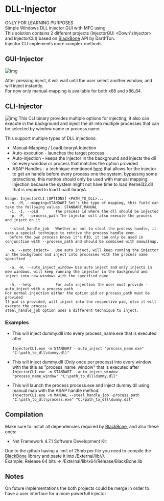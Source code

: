 # DLL-Injector
ONLY FOR LEARNING PURPOSES<br>
Simple Windows DLL injector GUI with MFC using <br>
This solution contains 2 different projects (InjectorGUI <Down'sInjector> and InjectorCLI) based on [BlackBone](https://github.com/DarthTon/Blackbone) API by DarthTon.<br>
Injector CLI implements more complex methods.

## GUI-Injector
![img](https://i.gyazo.com/568386b94fc2526e9446ca0a99371b12.png)

After pressing inject, it will wait until the user select another window, and will inject instantly.<br>
For now only manual-mapping is available for both x86 and x86_64.

## CLI-Injector
![img](https://i.gyazo.com/2f8ae4c0b83155f92095794326cdd48f.png)
This CLI binary provides multiple options for injecting, it also can execute in the background and inject the dll into multiple processes that can be selected by window name or process name.

This support multiple types of DLL injections:
- Manual-Mapping / LoadLibraryA Injection
- Auto-execution - launches the target process
- Auto-injection - keeps the injector in the background and injects the dll on every window or process that matches the option provided
- ASAP Handles - a technique mentioned [here](https://www.unknowncheats.me/forum/anti-cheat-bypass/236135-asap-handles-v2-getting-handle-process-getting-stripped.html) that allows for the injector to get an handle before every process one the system, bypassing some protections, this methos should only be used with manual mapping injection because the system might not have time to load Kernel32.dll that is required to load LoadLibraryA.
```
Usage: InjectorCLI [OPTIONS] <PATH_TO_DLL>...
  -m, -M, --mapping=STANDART Set's the type of mapping, this field can take the following values: STANDART,MANUAL
  -i, -I, --pid        The process id where the dll should be injected
  -p, -P, --process_path The injector will also execute the process and inject on it

  --steal_handle_job   Whether or not to steal the process handle, it uses a special technique to retrive the process handle even
  before the own process knows it's PID, it can only be used in conjunction with --process_path and should be combined with manualmap.

  -a, --auto_inject=   Use auto inject, will keep running the injector in the background and inject into processes with the process name specified

  -a, -W, --auto_inject_window= Use auto inject and only injects in new windows, will keep running the injector in the background and inject into new windows with the specified name

  -h, --help           For auto injection the user must provide -auto_inject with a process path
For normal injection either the option pid or process_path must be provided
If pid is provided, will inject into the respective pid, else it will execute the process
steal_handle_job option uses a different technique to inject.

```
### Examples

- This will inject dummy.dll into every process_name.exe that is executed after<br><br>
``` InjectorCLI.exe -m STANDART --auto_inject "process_name.exe" "C:\path_to_dll\dummy.dll" ```

- This will inject dummy.dll (Only once per process) into every window with the title as "process_name_window" that is executed after<br>
``` InjectorCLI.exe -m STANDART --auto_inject_window "process_name_window" "C:\path_to_dll\dummy.dll" ```

- This will launch the process process.exe and inject dummy.dll using manual map with the ASAP handle method<br>
``` InjectorCLI.exe -m MANUAL --steal_handle_job -process_path "C:\path_to_dll\process.exe" "C:\path_to_dll\dummy.dll" ```


## Compilation
Make sure to install all dependencies required by [BlackBone](https://github.com/DarthTon/Blackbone), and also these ones:
- Net Framework 4.7.1 Software Development Kit

Due to the github having a limit of 25mb per file you need to compile the [BlackBone](https://github.com/DarthTon/Blackbone) library and paste it into /External/lib/<architeture>/<configration>/.<br>
Example: Release 64 bits -> /External/lib/x64/Release/BlackBone.lib

## Notes
On future implementations the both projects could be merge in order to have a user interface for a more powerfull injector
